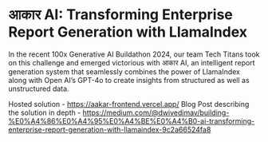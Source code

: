 # आकार AI: Transforming Enterprise Report Generation with LlamaIndex

In the recent 100x Generative AI Buildathon 2024, our team Tech Titans took on this challenge and emerged victorious with आकार AI, an intelligent report generation system that seamlessly combines the power of LlamaIndex along with Open AI’s GPT-4o to create insights from structured as well as unstructured data.

Hosted solution - https://aakar-frontend.vercel.app/ Blog Post describing the solution in depth - https://medium.com/@dwivedimav/building-%E0%A4%86%E0%A4%95%E0%A4%BE%E0%A4%B0-ai-transforming-enterprise-report-generation-with-llamaindex-9c2a66524fa8
